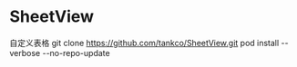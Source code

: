 # SheetView
自定义表格
git clone https://github.com/tankco/SheetView.git
pod install --verbose --no-repo-update